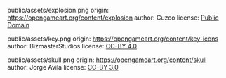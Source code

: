 public/assets/explosion.png
origin: https://opengameart.org/content/explosion
author: Cuzco
license: [Public Domain](https://creativecommons.org/publicdomain/zero/1.0/)

public/assets/key.png
origin: https://opengameart.org/content/key-icons
author: BizmasterStudios
license: [CC-BY 4.0](https://creativecommons.org/licenses/by/4.0/)

public/assets/skull.png
origin: https://opengameart.org/content/skull
author: Jorge Avila
license: [CC-BY 3.0](https://creativecommons.org/licenses/by/3.0/)
